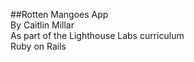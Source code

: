 ##Rotten Mangoes App  
By Caitlin Millar  
As part of the Lighthouse Labs curriculum  
Ruby on Rails
